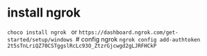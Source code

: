 # install ngrok
`choco install ngrok
`
or
`https://dashboard.ngrok.com/get-started/setup/windows
`# config ngrok
`ngrok config add-authtoken 2t5sTnLriQZ70CSTggslRcLc93O_ZtzrGjcwgd2gLJRFHCkP
`